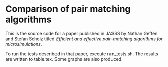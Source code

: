# Comparison of pair matching algorithms

This is the source code for a paper published in JASSS by Nathan Geffen and
Stefan Scholz titled *Efficient and effective pair-matching algorithms for
microsimulations*.

To run the tests described in that paper, execute run_tests.sh. The results are
written to table.tex. Some graphs are also produced.

